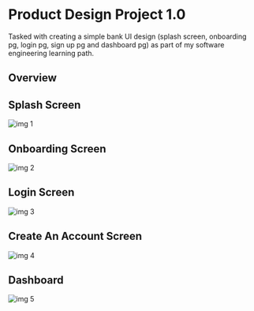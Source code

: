 # Product Design Project 1.0

Tasked with creating a simple bank UI design (splash screen, onboarding pg, login pg, sign up pg and dashboard pg) as part of my software engineering learning path.

## Overview
<!-- ![img 1](./pack%202/Post.png)
 -->
## Splash Screen

![img 1](./pack%201/1.png)

## Onboarding Screen

![img 2](./pack%201/2.png)

## Login Screen

![img 3](./pack%201/3.png)

## Create An Account Screen

![img 4](./pack%201/4.png)

## Dashboard

![img 5](./pack%201/5.png)
